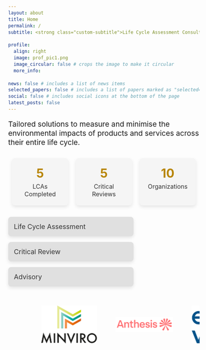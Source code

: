 ```yaml
---
layout: about
title: Home
permalink: /
subtitle: <strong class="custom-subtitle">Life Cycle Assessment Consultant - PhD, PIEMA, REnvP</strong> #<a href='#'>Affiliations</a>. Address. Contacts. Motto. Etc.

profile:
  align: right
  image: prof_pic1.png
  image_circular: false # crops the image to make it circular
  more_info:

news: false # includes a list of news items
selected_papers: false # includes a list of papers marked as "selected={true}"
social: false # includes social icons at the bottom of the page
latest_posts: false
---
```


<p style="font-size: 1.2rem;">Tailored solutions to measure and minimise the environmental impacts of products and services across their entire life cycle.</p>

<!-- Metrics Section -->
<div class="metrics-section">
  <div class="metric">
    <h3>5</h3>
    <p>LCAs Completed</p>
  </div>
  <div class="metric">
    <h3>5</h3>
    <p>Critical Reviews</p>
  </div>
  <div class="metric">
    <h3>10</h3>
    <p>Organizations</p>
  </div>
</div>

<div class="expertise-boxes">
  <div class="box" id="lca">
    <a href="/services">
      <h3>Life Cycle Assessment</h3>
    </a>
  </div>

  <div class="box" id="review">
    <a href="/services">
      <h3>Critical Review</h3>
    </a>
  </div>

  <div class="box" id="advisory">
    <a href="/services">
      <h3>Advisory</h3>
    </a>
  </div>
</div>

<!-- Scrolling logos container -->
<div class="scrolling-logos">
  <div class="logo-container">
    <img src="logo_minviro.png" alt="Minviro" />
    <img src="logo_anthesis.png" alt="Anthesis" />
    <img src="logo_eightversa.png" alt="Eight Versa" />
    <img src="logo_ccc.png" alt="CCC" />
    <img src="logo_bmi.png" alt="BMI" />
    <img src="logo_ucl.png" alt="UCL" />
    <img src="logo_bath.png" alt="Bath" />
    <img src="logo_emf.png" alt="EMF" />
    <img src="logo_nursem.png" alt="Nursem" />
    <img src="logo_pathways.png" alt="Pathways" />
    <img src="logo_carbongraph.png" alt="CG" />
    <img src="logo_relondon.png" alt="ReLondon" />
    <img src="logo_earthly.png" alt="Earthly" />
    <img src="logo_scholartribe.png" alt="ST" />
    <img src="logo_razbio.png" alt="Razbio" />
    <img src="logo_gc.png" alt="GW" />
    <img src="logo_banes.png" alt="Banes" />
  </div>
</div>

<style>
/* Styling the subtitle */
.custom-subtitle {
  color: #B8860B;  /* Example color (gold) */
}

/* Metrics Section Styling */
.metrics-section {
  display: flex;
  justify-content: space-between;
  margin: 30px 0; /* Add some space above and below */
  text-align: center;
}

.metrics-section .metric {
  background-color: #f5f5f5;
  border-radius: 8px;
  padding: 20px;
  flex: 1;
  margin: 0 10px; /* Space between columns */
  box-shadow: 0px 4px 10px rgba(0, 0, 0, 0.1);
  transition: transform 0.3s ease, box-shadow 0.3s ease;
}

.metrics-section .metric:hover {
  transform: scale(1.05);
  box-shadow: 0px 6px 15px rgba(0, 0, 0, 0.2);
}

.metrics-section .metric h3 {
  margin: 0;
  font-size: 2rem; /* Larger number */
  color: #B8860B; /* Gold color */
}

.metrics-section .metric p {
  margin: 5px 0 0;
  font-size: 1rem;
  color: #333;
}

/* Styling the boxes */
.expertise-boxes {
  display: flex;
  flex-direction: column;  /* Stack the boxes vertically */
  gap: 15px;  /* space between the boxes */
  margin-top: 20px; /* space from the paragraph */
  align-items: right;  /* Center the boxes horizontally */
}

.expertise-boxes .box {
  background-color: #e0e0e0;  /* light gray background */
  padding: 15px;
  border-radius: 8px;
  text-align: left;
  box-shadow: 0px 4px 10px rgba(0, 0, 0, 0.1);
  transition: all 0.3s ease;  /* smooth transition for hover effect */
  width: 90%;  /* Set a percentage width (or adjust based on desired size) */
  max-width: 300px;  /* Limit the maximum width of the box */
}

.expertise-boxes .box a {
  text-decoration: none;
  color: #B8860B;  /* dark text */
  font-size: 1.0rem;  /* slightly smaller font size */
  font-weight: 300;  /* semi-bold font weight */
}

.expertise-boxes .box:hover {
  background-color: #F7F1E1;  /* change background on hover */ 
  box-shadow: 0px 6px 15px rgba(0, 0, 0, 0.2);  /* enhance shadow on hover */
}

.expertise-boxes .box h3 {
  margin: 0;
  font-size: 1.1rem;  /* slightly smaller font size */
  color: #333;  /* dark text color */
  font-weight: 400;  /* semi-bold font weight */
}

/* Styling the scrolling logos */
.scrolling-logos {
  width: 100%;
  overflow: hidden;  /* Hide the overflow */
  margin-top: 50px;  /* Space from the boxes */
}

.logo-container {
  display: flex;
  animation: scroll 35s linear infinite;  /* Slower scrolling animation */
}

.logo-container img {
  max-width: 150px; /* Set the maximum width for all logos */
  max-height: 100px; /* Set the maximum height for all logos */
  margin-right: 50px; /* Space between logos */
  object-fit: contain; /* Maintain aspect ratio and ensure logos fit */
}

/* Keyframes for the scrolling */
@keyframes scroll {
  0% {
    transform: translateX(30%);  /* Start off-screen */
  }
  100% {
    transform: translateX(-250%);  /* End off-screen */
  }
}
</style>
